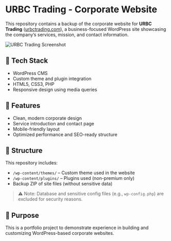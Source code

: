 # URBC Trading - Corporate Website

This repository contains a backup of the corporate website for **URBC Trading** ([urbctrading.com](https://urbctrading.com)), a business-focused WordPress site showcasing the company’s services, mission, and contact information.

![URBC Trading Screenshot](assets/screenshot-homepage.png)

## 🔧 Tech Stack
- WordPress CMS
- Custom theme and plugin integration
- HTML5, CSS3, PHP
- Responsive design using media queries

## 📌 Features
- Clean, modern corporate design
- Service introduction and contact page
- Mobile-friendly layout
- Optimized performance and SEO-ready structure

## 📂 Structure
This repository includes:
- `/wp-content/themes/` – Custom theme used in the website
- `/wp-content/plugins/` – Plugins used (non-premium only)
- Backup ZIP of site files (without sensitive data)

> ⚠️ Note: Database and sensitive config files (e.g., `wp-config.php`) are excluded for security reasons.

## 🎯 Purpose
This is a portfolio project to demonstrate experience in building and customizing WordPress-based corporate websites.

